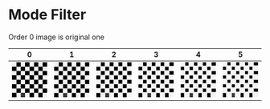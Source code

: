 # Mode Filter

Order 0 image is original one

0 | 1 | 2 | 3 | 4 | 5
--- | --- | --- | --- | --- | ---
![sample_image](../examples/sample.jpg) | ![order_1_ModeFiltered](../examples/order_1_ModeFiltered.jpg) | ![order_2_ModeFiltered](../examples/order_2_ModeFiltered.jpg) | ![order_3_ModeFiltered](../examples/order_3_ModeFiltered.jpg) | ![order_4_ModeFiltered](../examples/order_4_ModeFiltered.jpg) | ![order_5_ModeFiltered](../examples/order_5_ModeFiltered.jpg)

